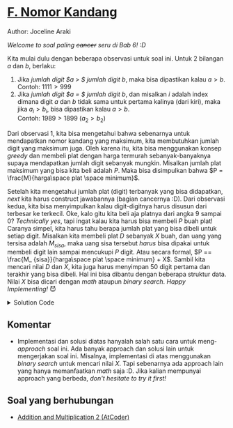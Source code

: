 # [F. Nomor Kandang](https://tlx.toki.id/courses/competitive/chapters/06/problems/F)

Author: Joceline Araki

_Welcome to soal paling ~~cancer~~ seru di Bab 6! :D_

Kita mulai dulu dengan beberapa observasi untuk soal ini. Untuk $2$ bilangan $a$ dan $b$, berlaku:  
1. Jika *jumlah digit $a > $ jumlah digit $b$*, maka bisa dipastikan kalau $a > b$. 
Contoh: $1111 > 999$
2. Jika *jumlah digit $a = $ jumlah digit $b$*, dan misalkan $i$ adalah index dimana digit $a$ dan $b$ tidak sama untuk pertama kalinya (dari kiri), maka jika $a_i > b_i$, bisa dipastikan kalau $a > b$.  
Contoh: $1989 > 1899$ $(a_2 > b_2)$

Dari observasi $1$, kita bisa mengetahui bahwa sebenarnya untuk mendapatkan nomor kandang yang maksimum, kita membutuhkan jumlah digit yang maksimum juga. Oleh karena itu, kita bisa menggunakan konsep _greedy_ dan membeli plat dengan harga termurah sebanyak-banyaknya supaya mendapatkan jumlah digit sebanyak mungkin. Misalkan jumlah plat maksimum yang bisa kita beli adalah $P$. Maka bisa disimpulkan bahwa $P = \frac{M}{harga\space plat \space minimum}$.

Setelah kita mengetahui jumlah plat (digit) terbanyak yang bisa didapatkan, _next_ kita harus construct jawabannya (bagian cancernya :D). Dari observasi kedua, kita bisa menyimpulkan kalau digit-digitnya harus disusun dari terbesar ke terkecil. Oke, kalo gitu kita beli aja platnya dari angka 9 sampai 0? _Technically yes_, tapi ingat kalau kita harus bisa membeli $P$ buah plat! Caranya simpel, kita harus tahu berapa jumlah plat yang bisa dibeli untuk setiap digit. Misalkan kita membeli plat $D$ sebanyak $X$ buah, dan uang yang tersisa adalah $M_{sisa}$, maka uang sisa tersebut _harus_ bisa dipakai untuk membeli digit lain sampai mencukupi $P$ digit. Atau secara formal, $P == \frac{M_ {sisa}}{harga\space plat \space minimum} + X$. Sambil kita mencari nilai $D$ dan $X$, kita juga harus menyimpan $50$ digit pertama dan terakhir yang bisa dibeli. Hal ini bisa dibantu dengan beberapa struktur data. Nilai $X$ bisa dicari dengan _math_ ataupun _binary search_. _Happy Implementing!_ 😈 

<details>
  <summary>Solution Code</summary>

```c++
#include <bits/stdc++.h>
#define int long long

using namespace std;

int binser(int money, int price, int len, int cheapest){
    int l = 0, r = money/price;
    int ret = 0;

    while(l <= r){
        int mid = (l + r)/2LL;
        int rem = money - (price*mid);
        if(rem/cheapest + mid >= len){
            l = mid + 1LL;
            ret = mid;
        } else{
            r = mid - 1LL;
        }
    }

    return ret;
}

void printAns(deque<int>&ans){
    while(!ans.empty()){
        cout << ans.front();
        ans.pop_front();
    }

    cout << '\n';
}

int32_t main(){
    ios_base::sync_with_stdio(0); cin.tie(0); cout.tie(0);
    int n; cin >> n;
    vector<pair<int, int>>v(n + 1), tmp(n + 1);
    int mini = LLONG_MAX;

    for(int i = 0; i <= n; i++){
        cin >> v[i].first;
        v[i].second = i;
        mini = min(mini, v[i].first);
    }

    int m; cin >> m;

    int len = m/mini;

    tmp = v;
    sort(tmp.begin(), tmp.end());
    if(tmp[0].second == 0){
        if(n && m >= tmp[1].first){
            len = (m - tmp[1].first)/mini + 1LL;
        } else{
            len = (m >= tmp[0].first);
        }
    }

    int ans = len;
    deque<int>ans1, ans2;
    bool zero = false;

    for(int i = n; i >= 0; i--){
        int buy = binser(m, v[i].first, len, mini);
        m -= v[i].first*buy;
        len -= buy;

        while(ans1.size() < 50 && buy){
            ans1.push_back(i);
            ans2.push_back(i);
            buy--;
            if((ans1.size() == 1) && !i){
                ans = 1;
                zero = true;
                break;
            }
        }

        if(zero) break;

        if(buy){
            if(buy >= 50){
                ans2.clear();
                for(int j = 1; j <= 50; j++) ans2.push_back(i);
            } else{
                for(int j = 1; j <= buy; j++){
                    ans2.pop_front();
                    ans2.push_back(i);
                }
            }
        }
    }

    if(!ans){
        cout << 0 << '\n';
        return 0;
    }

    cout << ans << '\n';
    printAns(ans1);
    printAns(ans2);

    return 0;
}
```
</details>

## Komentar
- Implementasi dan solusi diatas hanyalah salah satu cara untuk meng-_approach_ soal ini. Ada banyak approach dan solusi lain untuk mengerjakan soal ini. Misalnya, implementasi di atas menggunakan _binary search_ untuk mencari nilai $X$. Tapi sebenarnya ada approach lain yang hanya memanfaatkan _math_ saja :D. Jika kalian mempunyai approach yang berbeda, _don't hesitate to try it first!_ 
## Soal yang berhubungan
- [Addition and Multiplication 2 (AtCoder)](https://atcoder.jp/contests/abc257/tasks/abc257_e)